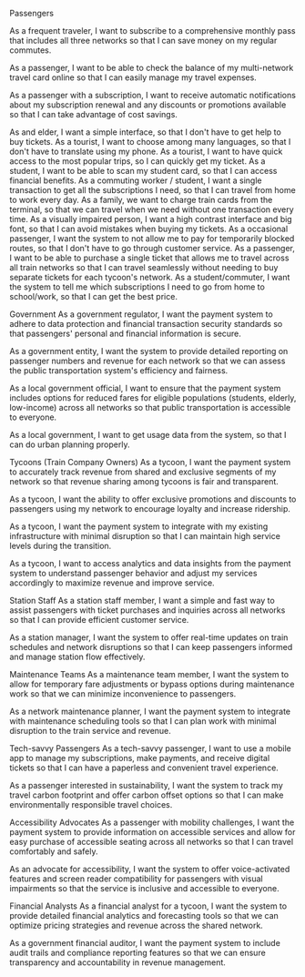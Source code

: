 Passengers

As a frequent traveler, I want to subscribe to a comprehensive monthly pass that includes all three networks so that I can save money on my regular commutes.

As a passenger, I want to be able to check the balance of my multi-network travel card online so that I can easily manage my travel expenses.

As a passenger with a subscription, I want to receive automatic notifications about my subscription renewal and any discounts or promotions available so that I can take advantage of cost savings.

As and elder, I want a simple interface, so that I don't have to get help to buy tickets.
As a tourist, I want to choose among many languages, so that I don't have to translate using my phone.
As a tourist, I want to have quick access to the most popular trips, so I can quickly get my ticket.
As a student, I want to be able to scan my student card, so that I can access financial benefits.
As a commuting worker / student, I want a single transaction to get all the subscriptions I need, so that I can travel from home to work every day.
As a family, we want to charge train cards from the terminal, so that we can travel when we need without one transaction every time.
As a visually impaired person, I want a high contrast interface and big font, so that I can avoid mistakes when buying my tickets.
As a occasional passenger, I want the system to not allow me to pay for temporarily blocked routes, so that I don't have to go through customer service.
As a passenger, I want to be able to purchase a single ticket that allows me to travel across all train networks so that I can travel seamlessly without needing to buy separate tickets for each tycoon's network.
As a student/commuter, I want the system to tell me which subscriptions I need to go from home to school/work, so that I can get the best price.

Government
As a government regulator, I want the payment system to adhere to data protection and financial transaction security standards so that passengers' personal and financial information is secure.

As a government entity, I want the system to provide detailed reporting on passenger numbers and revenue for each network so that we can assess the public transportation system's efficiency and fairness.

As a local government official, I want to ensure that the payment system includes options for reduced fares for eligible populations (students, elderly, low-income) across all networks so that public transportation is accessible to everyone.

As a local government, I want to get usage data from the system, so that I can do urban planning properly.

Tycoons (Train Company Owners)
As a tycoon, I want the payment system to accurately track revenue from shared and exclusive segments of my network so that revenue sharing among tycoons is fair and transparent.

As a tycoon, I want the ability to offer exclusive promotions and discounts to passengers using my network to encourage loyalty and increase ridership.

As a tycoon, I want the payment system to integrate with my existing infrastructure with minimal disruption so that I can maintain high service levels during the transition.

As a tycoon, I want to access analytics and data insights from the payment system to understand passenger behavior and adjust my services accordingly to maximize revenue and improve service.

Station Staff
As a station staff member, I want a simple and fast way to assist passengers with ticket purchases and inquiries across all networks so that I can provide efficient customer service.

As a station manager, I want the system to offer real-time updates on train schedules and network disruptions so that I can keep passengers informed and manage station flow effectively.

Maintenance Teams
As a maintenance team member, I want the system to allow for temporary fare adjustments or bypass options during maintenance work so that we can minimize inconvenience to passengers.

As a network maintenance planner, I want the payment system to integrate with maintenance scheduling tools so that I can plan work with minimal disruption to the train service and revenue.

Tech-savvy Passengers
As a tech-savvy passenger, I want to use a mobile app to manage my subscriptions, make payments, and receive digital tickets so that I can have a paperless and convenient travel experience.

As a passenger interested in sustainability, I want the system to track my travel carbon footprint and offer carbon offset options so that I can make environmentally responsible travel choices.

Accessibility Advocates
As a passenger with mobility challenges, I want the payment system to provide information on accessible services and allow for easy purchase of accessible seating across all networks so that I can travel comfortably and safely.

As an advocate for accessibility, I want the system to offer voice-activated features and screen reader compatibility for passengers with visual impairments so that the service is inclusive and accessible to everyone.

Financial Analysts
As a financial analyst for a tycoon, I want the system to provide detailed financial analytics and forecasting tools so that we can optimize pricing strategies and revenue across the shared network.

As a government financial auditor, I want the payment system to include audit trails and compliance reporting features so that we can ensure transparency and accountability in revenue management.